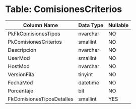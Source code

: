 # Table: ComisionesCriterios

| Column Name | Data Type | Nullable |
|-------------|-----------|----------|
| PkFkComisionesTipos | nvarchar | NO |
| PkComisionesCriterios | smallint | NO |
| Descripcion | nvarchar | NO |
| UserMod | smallint | NO |
| HostMod | nvarchar | NO |
| VersionFila | tinyint | NO |
| FechaMod | datetime | NO |
| Porcentaje | bit | NO |
| FkComisionesTiposDetalles | smallint | YES |
